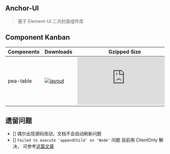 ## Anchor-UI

> 基于 Element-UI 二次封装组件库

## Component Kanban

| Components | Downloads | Gzipped Size |
| --- | --- |  --- |
| pea-table | [![layout](https://img.shields.io/npm/dw/@ant-design/pro-layout.svg)](https://www.npmjs.com/package/@ant-design/pro-layout)  | [![](https://img.badgesize.io/https:/unpkg.com/@ant-design/pro-layout/dist/layout.min.js?label=Gzipped%20JS&compression=gzip&style=flat-square)](https://unpkg.com/browse/@ant-design/pro-layout/dist/layout.min.js) |

## 遗留问题

- [] 偶尔出现源码改动，文档不会自动刷新问题
- [] `Failed to execute 'appendChild' on 'Node'` 问题 目前用 ClientOnly 解决， 可参考[这篇文章](https://wxsm.space/posts/2020-10-25-a-difficult-debug-note.html)
